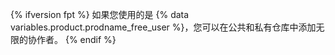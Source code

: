 {% ifversion fpt %}
如果您使用的是
{% data variables.product.prodname_free_user %}，您可以在公共和私有仓库中添加无限的协作者。
{% endif %}
